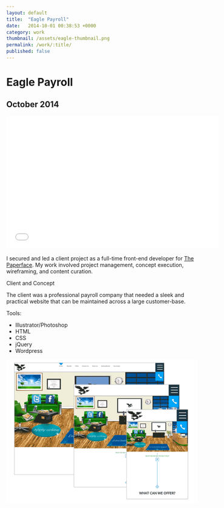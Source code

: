 ```yaml
---
layout: default
title:  "Eagle Payroll"
date:   2014-10-01 00:38:53 +0000
category: work
thumbnail: /assets/eagle-thumbnail.png
permalink: /work/:title/
published: false
---
```

<h1 class="content__post-title h1 bold">Eagle Payroll</h1>
<h2 class="h3 content__post-date">October 2014</h2>
<div class="content__post-block content__post-block--margin">
  <div class="content__post-full">
    <div class="videoWrapper">
      <iframe width="560" height="349" src="//www.youtube.com/embed/wK4XaULljzI" frameborder="0" allowfullscreen></iframe>
    </div>
  </div>
</div>
<div class="content__post-block margin-m">
  <div class="content__post-half">
    <p class="block margin-xs margin-no-top">
      I secured and led a client project as a full-time front-end developer for <a href="http://www.thepaperface.co.uk/" target="_blank" title="the paperface">The Paperface</a>. My work involved project management, concept execution, wireframing, and content curation.
    </p>
    <div class="content__post-sub-title margin-s">Client and Concept</div>
    <p class="block margin-s margin-no-top">
      The client was a professional payroll company that needed a sleek and practical website that can be maintained across a large customer-base.
    </p>
    <span class="content__post-sub-title margin-xs">Tools:</span>
      <ul class="bullet-list">
        <li>Illustrator/Photoshop</li>
        <li>HTML</li>
        <li>CSS</li>
        <li>jQuery</li>
        <li>Wordpress</li>
      </ul>
  </div>
  <div class="content__post-half">
    <img class="content__post-image" src="/assets/eagle-01.png" alt="eagle payroll"/>
  </div>
</div>
